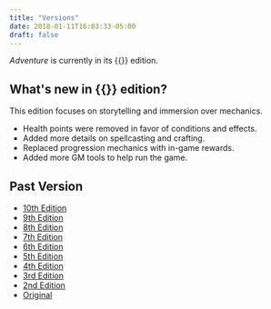 ```yaml
---
title: "Versions"
date: 2018-01-11T16:03:33-05:00
draft: false
---
```


*Adventure* is currently in its {{<edition>}} edition.



## What's new in {{<edition>}} edition?

This edition focuses on storytelling and immersion over mechanics.

- Health points were removed in favor of conditions and effects.
- Added more details on spellcasting and crafting.
- Replaced progression mechanics with in-game rewards.
- Added more GM tools to help run the game.



## Past Version

- [10th Edition](/v10)
- [9th Edition](/v9)
- [8th Edition](/v8)
- [7th Edition](/v7)
- [6th Edition](/v6)
- [5th Edition](/v5)
- [4th Edition](/v4)
- [3rd Edition](/v3)
- [2nd Edition](/v2)
- [Original](/v1)